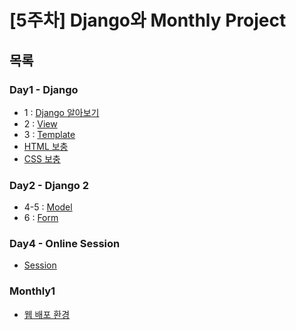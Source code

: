 # [5주차] Django와 Monthly Project

## 목록

### Day1 - Django
  - 1 : [Django 알아보기](https://github.com/nsms556/AI_Dev/blob/main/Week5/Day1/Django1.md)
  - 2 : [View](https://github.com/nsms556/AI_Dev/blob/main/Week5/Day1/Django2.md)
  - 3 : [Template](https://github.com/nsms556/AI_Dev/blob/main/Week5/Day1/Django3.md)
  - [HTML 보충](https://github.com/nsms556/AI_Dev/blob/main/Week5/Day1/html.md)
  - [CSS 보충](https://github.com/nsms556/AI_Dev/blob/main/Week5/Day1/CSS.md)

### Day2 - Django 2
  - 4-5 : [Model](https://github.com/nsms556/AI_Dev/blob/main/Week5/Day2/Django4-5.md)
  - 6 : [Form](https://github.com/nsms556/AI_Dev/blob/main/Week5/Day2/Django6.md)

### Day4 - Online Session
  - [Session](https://github.com/nsms556/AI_Dev/blob/main/Week5/Day4/Session.md)

### Monthly1
  - [웹 배포 환경](https://github.com/nsms556/AI_Dev/blob/main/Week5/monthly1/distribution.md)